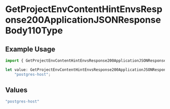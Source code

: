 # GetProjectEnvContentHintEnvsResponse200ApplicationJSONResponseBody110Type

## Example Usage

```typescript
import { GetProjectEnvContentHintEnvsResponse200ApplicationJSONResponseBody110Type } from "@vercel/sdk/models/operations";

let value: GetProjectEnvContentHintEnvsResponse200ApplicationJSONResponseBody110Type =
    "postgres-host";
```

## Values

```typescript
"postgres-host"
```